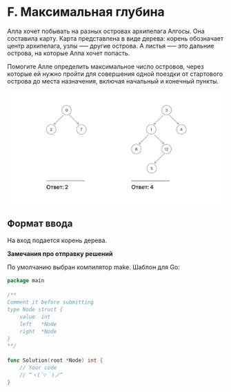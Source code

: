# F. Максимальная глубина

Алла хочет побывать на разных островах архипелага Алгосы. Она составила карту. Карта представлена в виде дерева: корень обозначает центр архипелага, узлы –— другие острова. А листья —– это дальние острова, на которые Алла хочет попасть.

Помогите Алле определить максимальное число островов, через которые ей нужно пройти для совершения одной поездки от стартового острова до места назначения, включая начальный и конечный пункты.

![IMG](image.png)

## Формат ввода

На вход подается корень дерева.

**Замечания про отправку решений**

По умолчанию выбран компилятор make. Шаблон для Go:

```go
package main

/**
Comment it before submitting
type Node struct {
	value  int
	left   *Node
	right  *Node
}
**/

func Solution(root *Node) int {
	// Your code
	// “ヽ(´▽｀)ノ”
}
```



